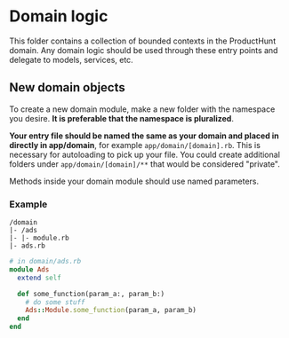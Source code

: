 # Domain logic

This folder contains a collection of bounded contexts in the ProductHunt domain. Any domain logic should be used through these entry points and delegate to models, services, etc.

## New domain objects

To create a new domain module, make a new folder with the namespace you desire. **It is preferable that the namespace is pluralized**.

**Your entry file should be named the same as your domain and placed in directly in app/domain**, for example `app/domain/[domain].rb`. This is necessary for autoloading to pick up your file. You could create additional folders under `app/domain/[domain]/**` that would be considered "private".

Methods inside your domain module should use named parameters.

### Example

```
/domain
|- /ads
|- |- module.rb
|- ads.rb
```

```ruby
# in domain/ads.rb
module Ads
  extend self

  def some_function(param_a:, param_b:)
    # do some stuff
    Ads::Module.some_function(param_a, param_b)
  end
end
```

